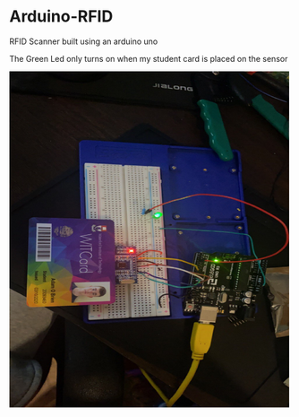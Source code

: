 # Arduino-RFID


RFID Scanner built using an arduino uno

The Green Led only turns on when my student card is placed on the sensor



<img src="rfidCard2.jpg" alt="Led Turned on" style="width:500px;height:600px;">
